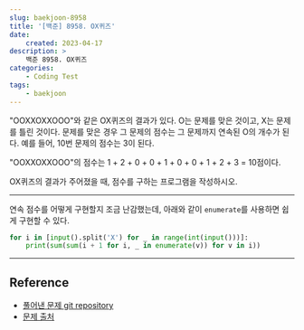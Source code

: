 ```yaml
---
slug: baekjoon-8958
title: '[백준] 8958. OX퀴즈'
date:
    created: 2023-04-17
description: >
    백준 8958. OX퀴즈
categories:
    - Coding Test
tags:
    - baekjoon
---
```


"OOXXOXXOOO"와 같은 OX퀴즈의 결과가 있다. O는 문제를 맞은 것이고, X는 문제를 틀린 것이다. 문제를 맞은 경우 그 문제의 점수는 그 문제까지 연속된 O의 개수가 된다. 예를 들어, 10번 문제의 점수는 3이 된다.  

"OOXXOXXOOO"의 점수는 1 + 2 + 0 + 0 + 1 + 0 + 0 + 1 + 2 + 3 = 10점이다.  

OX퀴즈의 결과가 주어졌을 때, 점수를 구하는 프로그램을 작성하시오.  

<!-- more -->

---

연속 점수를 어떻게 구현할지 조금 난감했는데, 아래와 같이 `enumerate`를 사용하면 쉽게 구현할 수 있다.  

```python
for i in [input().split('X') for _ in range(int(input()))]:
    print(sum(sum(i + 1 for i, _ in enumerate(v)) for v in i))
```

---
## Reference
- [풀어낸 문제 git repository](https://github.com/djccnt15/coding_test)
- [문제 출처](https://www.acmicpc.net/problem/8958)